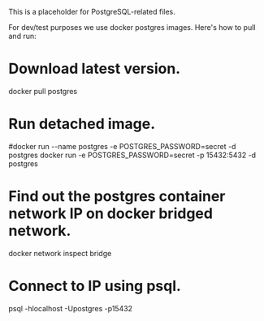 This is a placeholder for PostgreSQL-related files. 

For dev/test purposes we use docker postgres images.  Here's how to 
pull and run: 

  # Download latest version. 
  docker pull postgres
  # Run detached image. 
  #docker run --name postgres -e POSTGRES_PASSWORD=secret -d postgres
  docker run -e POSTGRES_PASSWORD=secret -p 15432:5432 -d postgres

  # Find out the postgres container network IP on docker bridged network.
  docker network inspect bridge
  # Connect to IP using psql.
  psql -hlocalhost -Upostgres -p15432

